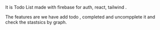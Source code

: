 It is Todo List made with firebase for auth, react, tailwind .

The features are we have add todo , completed and uncompplete it and check the stastsics by graph.

